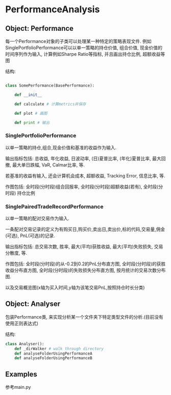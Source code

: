 # PerformanceAnalysis



## Object: Performance

每一个Performance对象的子类可以处理某一种特定的策略表现文件. 
例如SinglePortfolioPerformance可以以单一策略的持仓价值, 组合价值, 
现金价值的时间序列作为输入, 计算例如Sharpe Ratio等指标, 并且画出持仓比例, 
超额收益等图

结构:

```python

class SomePerformance(BasePerformance):

    def __init__

    def calculate # 计算metrics并保存

    def plot # 画图

    def print # 输出
```

### SinglePortfolioPerformance

以单一策略的持仓,组合,现金价值和基准的收益作为输入.

输出指标包括: 总收益, 年化收益, 日波动率, (日)夏普比率, (年化)夏普比率,
最大回撤, 最大单日跌幅, VaR, Calmar比率, 等.

若基准的收益有输入, 还会计算机会成本, 超额收益, Tracking Error, 信息比率, 等.

作图包括: 全时段(分时段)组合回报率, 全时段(分时段)超额收益(若有), 全时段(分时段)
持仓比例

### SinglePairedTradeRecordPerformance

以单一策略的配对交易作为输入.

一条配对交易记录的定义为有购买日,购买价,卖出日,卖出价,标的代码,交易量,佣金(可选),
PnL(可选)的记录.

输出指标包括: 总交易次数, 胜率, 最大(平均)获胜收益, 最大(平均)失败损失, 交易分散度, 等.

作图包括: 全时段(分时段)的从-0.2到0.2的PnL分布直方图, 全时段(分时段)的获胜收益分布直方图,
全时段(分时段)的失败损失分布直方图, 按月统计的交易次数分布图.

以及交易概览图(x轴为买入时间,y轴为该笔交易PnL,按照持仓时长分类)

## Object: Analyser

包装Performance类, 来实现分析某一个文件夹下特定类型文件的分析.(目前没有使用正则表达式)

结构:

```python
class Analyser():
    def _dirWalker # walk through directory
    def analyseFolderUsingPerformanceA
    def analyseFolderUsingPerformanceB
```

## Examples

参考main.py